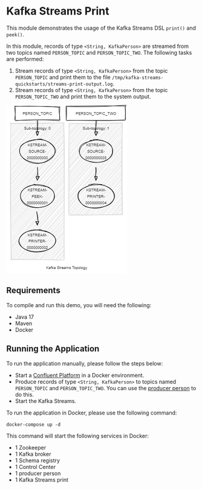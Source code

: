 # Kafka Streams Print

This module demonstrates the usage of the Kafka Streams DSL `print()` and `peek()`.

In this module, records of type `<String, KafkaPerson>` are streamed from two topics named `PERSON_TOPIC` and `PERSON_TOPIC_TWO`.
The following tasks are performed:

1. Stream records of type `<String, KafkaPerson>` from the topic `PERSON_TOPIC` and print them to the file `/tmp/kafka-streams-quickstarts/streams-print-output.log`.
2. Stream records of type `<String, KafkaPerson>` from the topic `PERSON_TOPIC_TWO` and print them to the system output.

![topology.png](topology.png)

## Requirements

To compile and run this demo, you will need the following:

- Java 17
- Maven
- Docker

## Running the Application

To run the application manually, please follow the steps below:

- Start a [Confluent Platform](https://docs.confluent.io/platform/current/quickstart/ce-docker-quickstart.html#step-1-download-and-start-cp) in a Docker environment.
- Produce records of type `<String, KafkaPerson>` to topics named `PERSON_TOPIC` and `PERSON_TOPIC_TWO`. You can use the [producer person](../specific-producers/kafka-streams-producer-person) to do this.
- Start the Kafka Streams.

To run the application in Docker, please use the following command:

```console
docker-compose up -d
```

This command will start the following services in Docker:

- 1 Zookeeper
- 1 Kafka broker
- 1 Schema registry
- 1 Control Center
- 1 producer person
- 1 Kafka Streams print